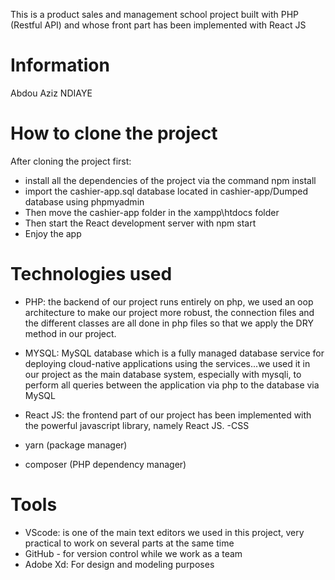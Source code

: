 This is a product sales and management school project built with PHP (Restful API) and whose front part has been implemented with React JS 
# Information


Abdou Aziz NDIAYE

# How to clone the project

After cloning the project first:

- install all the dependencies of the project via the command npm install
- import the cashier-app.sql database located in cashier-app/Dumped database using phpmyadmin
- Then move the cashier-app folder in the xampp\htdocs folder
- Then start the React development server with npm start
- Enjoy the app


# Technologies used
- PHP: the backend of our project runs entirely on php, we used an oop architecture to make our project more robust, the connection files and the different classes are all done in php files so that we apply the DRY method in our project.

- MYSQL: MySQL database which is a fully managed database service for deploying cloud-native applications using the services...we used it in our project as the main database system, especially with mysqli, to perform all queries between the application via php to the database via MySQL

- React JS: the frontend part of our project has been implemented with the powerful javascript library, namely React JS.
-CSS
- yarn (package manager)
- composer (PHP dependency manager)

# Tools
- VScode: is one of the main text editors we used in this project, very practical to work on several parts at the same time
- GitHub - for version control while we work as a team
- Adobe Xd: For design and modeling purposes
